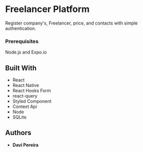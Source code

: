 # Freelancer Platform

Register company's, Freelancer, price, and contacts with simple authentication.

### Prerequisites

Node.js and Expo.io

## Built With

* React
* React Native
* React Hooks Form
* react-query
* Styled Component
* Context Api
* Node
* SQLite

## Authors

* **Davi Pereira**
